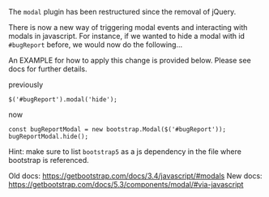 The `modal` plugin has been restructured since the removal of jQuery.

There is now a new way of triggering modal events and interacting with modals in javascript.
For instance, if we wanted to hide a modal with id `#bugReport` before, we would now do the
following...

An EXAMPLE for how to apply this change is provided below.
Please see docs for further details.

previously
```
$('#bugReport').modal('hide');
```

now
```
const bugReportModal = new bootstrap.Modal($('#bugReport'));
bugReportModal.hide();
```

Hint: make sure to list `bootstrap5` as a js dependency in the file where
bootstrap is referenced.

Old docs: https://getbootstrap.com/docs/3.4/javascript/#modals
New docs: https://getbootstrap.com/docs/5.3/components/modal/#via-javascript
